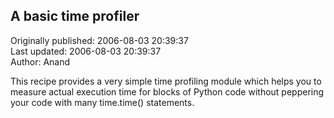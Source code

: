 ## A basic time profiler  
Originally published: 2006-08-03 20:39:37  
Last updated: 2006-08-03 20:39:37  
Author: Anand   
  
This recipe provides a very simple time profiling module which helps you to
measure actual execution time for blocks of Python code without peppering your
code with many time.time() statements.